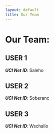 ```yaml
---
layout: default
title: Our Team
---
```


# Our Team:


## USER 1
***UCI Net ID***: Saleho

## USER 2
***UCI Net ID***: Soberanc

## USER 3
***UCI Net ID***: Wschallo
